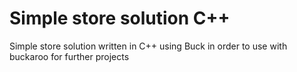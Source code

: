 # Simple store solution C++

Simple store solution written in C++ using Buck in order to use with buckaroo for further projects